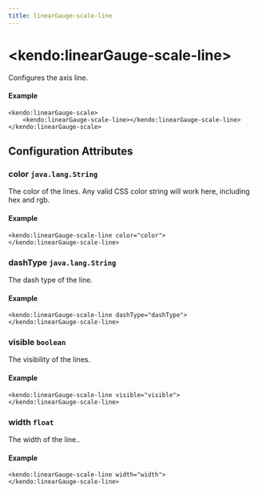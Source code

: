 ```yaml
---
title: linearGauge-scale-line
---
```


# \<kendo:linearGauge-scale-line\>

Configures the axis line.

#### Example
    <kendo:linearGauge-scale>
        <kendo:linearGauge-scale-line></kendo:linearGauge-scale-line>
    </kendo:linearGauge-scale>

## Configuration Attributes

### color `java.lang.String`

The color of the lines. Any valid CSS color string will work here, including hex and rgb.

#### Example
    <kendo:linearGauge-scale-line color="color">
    </kendo:linearGauge-scale-line>

### dashType `java.lang.String`

The dash type of the line.

#### Example
    <kendo:linearGauge-scale-line dashType="dashType">
    </kendo:linearGauge-scale-line>

### visible `boolean`

The visibility of the lines.

#### Example
    <kendo:linearGauge-scale-line visible="visible">
    </kendo:linearGauge-scale-line>

### width `float`

The width of the line..

#### Example
    <kendo:linearGauge-scale-line width="width">
    </kendo:linearGauge-scale-line>

